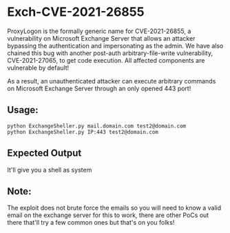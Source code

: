 # Exch-CVE-2021-26855
ProxyLogon is the formally generic name for CVE-2021-26855, a vulnerability on Microsoft Exchange Server that allows an attacker bypassing the authentication and impersonating as the admin. We have also chained this bug with another post-auth arbitrary-file-write vulnerability, CVE-2021-27065, to get code execution. All affected components are vulnerable by default!

As a result, an unauthenticated attacker can execute arbitrary commands on Microsoft Exchange Server through an only opened 443 port!

## Usage:
```
python ExchangeSheller.py mail.domain.com test2@domain.com
python ExchangeSheller.py IP:443 test2@domain.com
```

## Expected Output
It'll give you a shell as system

## Note:
The exploit does not brute force the emails so you will need to know a valid email on the exchange server for this to work, there are other PoCs out there that'll try a few common ones but that's on you folks!
